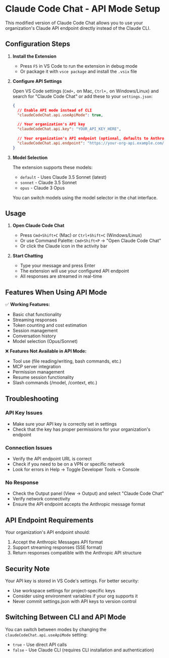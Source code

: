 # Claude Code Chat - API Mode Setup

This modified version of Claude Code Chat allows you to use your organization's Claude API endpoint directly instead of the Claude CLI.

## Configuration Steps

1. **Install the Extension**
   - Press `F5` in VS Code to run the extension in debug mode
   - Or package it with `vsce package` and install the `.vsix` file

2. **Configure API Settings**
   
   Open VS Code settings (`Cmd+,` on Mac, `Ctrl+,` on Windows/Linux) and search for "Claude Code Chat" or add these to your `settings.json`:

   ```json
   {
     // Enable API mode instead of CLI
     "claudeCodeChat.api.useApiMode": true,
     
     // Your organization's API key
     "claudeCodeChat.api.key": "YOUR_API_KEY_HERE",
     
     // Your organization's API endpoint (optional, defaults to Anthropic's endpoint)
     "claudeCodeChat.api.endpoint": "https://your-org-api.example.com/v1/messages"
   }
   ```

3. **Model Selection**
   
   The extension supports these models:
   - `default` - Uses Claude 3.5 Sonnet (latest)
   - `sonnet` - Claude 3.5 Sonnet
   - `opus` - Claude 3 Opus

   You can switch models using the model selector in the chat interface.

## Usage

1. **Open Claude Code Chat**
   - Press `Cmd+Shift+C` (Mac) or `Ctrl+Shift+C` (Windows/Linux)
   - Or use Command Palette: `Cmd+Shift+P` → "Open Claude Code Chat"
   - Or click the Claude icon in the activity bar

2. **Start Chatting**
   - Type your message and press Enter
   - The extension will use your configured API endpoint
   - All responses are streamed in real-time

## Features When Using API Mode

✅ **Working Features:**
- Basic chat functionality
- Streaming responses
- Token counting and cost estimation
- Session management
- Conversation history
- Model selection (Opus/Sonnet)

❌ **Features Not Available in API Mode:**
- Tool use (file reading/writing, bash commands, etc.)
- MCP server integration
- Permission management
- Resume session functionality
- Slash commands (/model, /context, etc.)

## Troubleshooting

### API Key Issues
- Make sure your API key is correctly set in settings
- Check that the key has proper permissions for your organization's endpoint

### Connection Issues
- Verify the API endpoint URL is correct
- Check if you need to be on a VPN or specific network
- Look for errors in Help → Toggle Developer Tools → Console

### No Response
- Check the Output panel (View → Output) and select "Claude Code Chat"
- Verify network connectivity
- Ensure the API endpoint accepts the Anthropic message format

## API Endpoint Requirements

Your organization's API endpoint should:
1. Accept the Anthropic Messages API format
2. Support streaming responses (SSE format)
3. Return responses compatible with the Anthropic API structure

## Security Note

Your API key is stored in VS Code's settings. For better security:
- Use workspace settings for project-specific keys
- Consider using environment variables if your org supports it
- Never commit settings.json with API keys to version control

## Switching Between CLI and API Mode

You can switch between modes by changing the `claudeCodeChat.api.useApiMode` setting:
- `true` - Use direct API calls
- `false` - Use Claude CLI (requires CLI installation and authentication)
